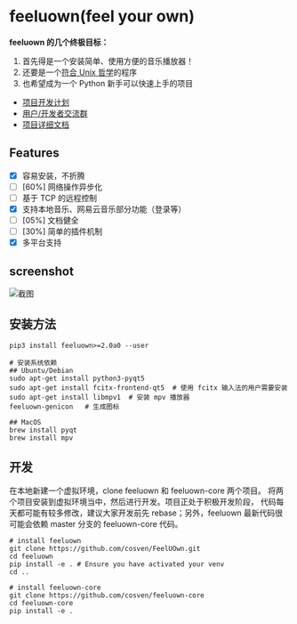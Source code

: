 # feeluown(feel your own)

**feeluown 的几个终极目标：**

1. 首先得是一个安装简单、使用方便的音乐播放器！
2. 还要是一个[符合 Unix 哲学](http://feeluown.readthedocs.io/en/latest/philosophy.html#unix-philosophy)的程序
3. 也希望成为一个 Python 新手可以快速上手的项目

- [项目开发计划](https://github.com/cosven/FeelUOwn/projects/1)
- [用户/开发者交流群](https://t.me/joinchat/H7k12hG5HYsGeBErs1tUQQ)
- [项目详细文档](http://feeluown.readthedocs.io)

## Features

- [x] 容易安装，不折腾
- [ ] [60%] 网络操作异步化
- [ ] 基于 TCP 的远程控制
- [x] 支持本地音乐、网易云音乐部分功能（登录等）
- [ ] [05%] 文档健全
- [ ] [30%] 简单的插件机制
- [x] 多平台支持

## screenshot
![截图](https://user-images.githubusercontent.com/4962134/41827460-2a38b370-7862-11e8-9195-24dd3987c4b3.png)

## 安装方法

```
pip3 install feeluown>=2.0a0 --user

# 安装系统依赖
## Ubuntu/Debian
sudo apt-get install python3-pyqt5
sudo apt-get install fcitx-frontend-qt5  # 使用 fcitx 输入法的用户需要安装
sudo apt-get install libmpv1  # 安装 mpv 播放器
feeluown-genicon   # 生成图标

## MacOS
brew install pyqt
brew install mpv
```

## 开发

在本地新建一个虚拟环境，clone feeluown 和 feeluown-core 两个项目。
将两个项目安装到虚拟环境当中，然后进行开发。项目正处于积极开发阶段，
代码每天都可能有较多修改，建议大家开发前先 rebase；另外，feeluown
最新代码很可能会依赖 master 分支的 feeluown-core 代码。

```
# install feeluown
git clone https://github.com/cosven/FeelUOwn.git
cd feeluown
pip install -e . # Ensure you have activated your venv
cd ..

# install feeluown-core
git clone https://github.com/cosven/feeluown-core
cd feeluown-core
pip install -e .
```
